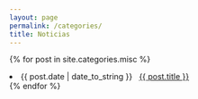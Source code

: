 ```yaml
---
layout: page
permalink: /categories/
title: Noticias
---
```



 
{% for post in site.categories.misc %}
 <li><span>{{ post.date | date_to_string }}</span> &nbsp; <a href="{{ post.url }}">{{ post.title }}</a></li>
{% endfor %}


